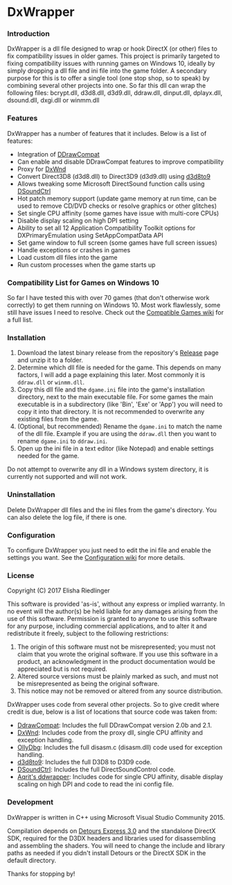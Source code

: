 # DxWrapper
### Introduction
DxWrapper is a dll file designed to wrap or hook DirectX (or other) files to fix compatibility issues in older games.  This project is primarily targeted to fixing compatibility issues with running games on Windows 10, ideally by simply dropping a dll file and ini file into the game folder.  A secondary purpose for this is to offer a single tool (one stop shop, so to speak) by combining several other projects into one.  So far this dll can wrap the following files: bcrypt.dll, d3d8.dll, d3d9.dll, ddraw.dll, dinput.dll, dplayx.dll, dsound.dll, dxgi.dll or winmm.dll

### Features
DxWrapper has a number of features that it includes.  Below is a list of features:

 - Integration of [DDrawCompat](https://github.com/narzoul/DDrawCompat/)
 - Can enable and disable DDrawCompat features to improve compatibility
 - Proxy for [DxWnd](https://sourceforge.net/projects/dxwnd/)
 - Convert Direct3D8 (d3d8.dll) to Direct3D9 (d3d9.dll) using [d3d8to9](https://github.com/crosire/d3d8to9)
 - Allows tweaking some Microsoft DirectSound function calls using [DSoundCtrl](http://www.bockholdt.com/dsc/)
 - Hot patch memory support (update game memory at run time, can be used to remove CD/DVD checks or resolve graphics or other glitches)
 - Set single CPU affinity (some games have issue with multi-core CPUs)
 - Disable display scaling on high DPI setting
 - Ability to set all 12 Application Compatibility Toolkit options for DXPrimaryEmulation using SetAppCompatData API
 - Set game window to full screen (some games have full screen issues)
 - Handle exceptions or crashes in games
 - Load custom dll files into the game
 - Run custom processes when the game starts up
 
### Compatibility List for Games on Windows 10
So far I have tested this with over 70 games (that don't otherwise work correctly) to get them running on Windows 10.  Most work flawlessly, some still have issues I need to resolve.  Check out the [Compatible Games wiki](https://github.com/elishacloud/dxwrapper/wiki/Compatible-Games) for a full list.

### Installation

1. Download the latest binary release from the repository's [Release](https://github.com/elishacloud/dxwrapper/releases) page and unzip it to a folder.
2. Determine which dll file is needed for the game.  This depends on many factors, I will add a page explaining this later.  Most commonly it is `ddraw.dll` or `winmm.dll`.
3. Copy this dll file and the `dgame.ini` file into the game's installation directory, next to the main executable file.  For some games the main executable is in a subdirectory (like 'Bin', 'Exe' or 'App') you will need to copy it into that directory.  It is not recommended to overwrite any existing files from the game.
4. (Optional, but recommended) Rename the `dgame.ini` to match the name of the dll file.  Example if you are using the `ddraw.dll` then you want to rename `dgame.ini` to `ddraw.ini`.
5. Open up the ini file in a text editor (like Notepad) and enable settings needed for the game.

Do not attempt to overwrite any dll in a Windows system directory, it is currently not supported and will not work.

### Uninstallation

Delete DxWrapper dll files and the ini files from the game's directory. You can also delete the log file, if there is one.

### Configuration

To configure DxWrapper you just need to edit the ini file and enable the settings you want.  See the [Configuration wiki](https://github.com/elishacloud/dxwrapper/wiki/Configuration) for more details.

### License
Copyright (C) 2017 Elisha Riedlinger

This software is provided 'as-is', without any express or implied warranty. In no event will the author(s) be held liable for any damages arising from the use of this software. Permission is granted to anyone to use this software for any purpose, including commercial applications, and to alter it and redistribute it freely, subject to the following restrictions:

1. The origin of this software must not be misrepresented; you must not claim that you wrote the original software. If you use this software in a product, an acknowledgment in the product documentation would be appreciated but is not required.
2. Altered source versions must be plainly marked as such, and must not be misrepresented as being the original software.
3. This notice may not be removed or altered from any source distribution.

DxWrapper uses code from several other projects. So to give credit where credit is due, below is a list of locations that source code was taken from:

 - [DdrawCompat](https://github.com/narzoul/DDrawCompat/): Includes the full DDrawCompat version 2.0b and 2.1.
 - [DxWnd](https://sourceforge.net/projects/dxwnd/): Includes code from the proxy dll, single CPU affinity and exception handling. 
 - [OllyDbg](http://www.ollydbg.de/): Includes the full disasm.c (disasm.dll) code used for exception handling.
 - [d3d8to9](https://github.com/crosire/d3d8to9): Includes the full D3D8 to D3D9 code.
 - [DSoundCtrl](https://github.com/nRaecheR/DirectSoundControl): Includes the full DirectSoundControl code.
 - [Aqrit's ddwrapper](http://bitpatch.com/ddwrapper.html): Includes code for single CPU affinity, disable display scaling on high DPI and code to read the ini config file.

### Development
DxWrapper is written in C++ using Microsoft Visual Studio Community 2015.

Compilation depends on [Detours Express 3.0](http://research.microsoft.com/en-us/projects/detours/) and the standalone DirectX SDK, required for the D3DX headers and libraries used for disassembling and assembling the shaders. You will need to change the include and library paths as needed if you didn't install Detours or the DirectX SDK in the default directory.

Thanks for stopping by!